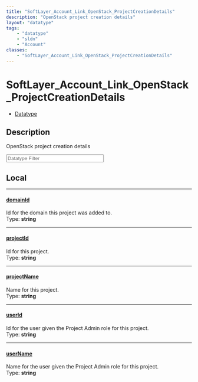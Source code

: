 ```yaml
---
title: "SoftLayer_Account_Link_OpenStack_ProjectCreationDetails"
description: "OpenStack project creation details"
layout: "datatype"
tags:
    - "datatype"
    - "sldn"
    - "Account"
classes:
    - "SoftLayer_Account_Link_OpenStack_ProjectCreationDetails"
---
```


# SoftLayer_Account_Link_OpenStack_ProjectCreationDetails
<div id='service-datatype'>
    <ul id='sldn-reference-tabs'>
        <li id='datatype'> <a href='/reference/datatypes/SoftLayer_Account_Link_OpenStack_ProjectCreationDetails' >Datatype</a></li>
    </ul>
</div>

## Description 


OpenStack project creation details





<!-- Filer BEGIN -->
<div class="view-filters">
        <div class="clearfix">
            <div class="search-input-box">
                <input placeholder="Datatype Filter" onkeyup="titleSearch(inputId='prop-input', divId='properties', elementClass='prop-row')" 
                    type="text" id="prop-input" value="" size="30" maxlength="128" class="form-text">
            </div>
        </div>
</div>
<!-- Filer END -->

<div id="properties" class="content">
<div id="localProperties" class="prop-content" >

## Local
<div class="prop-row">

-----
[domainId]: #domainid
#### [domainId]
Id for the domain this project was added to.   
<span class="type-label">Type: </span>**string**  



</div>
<div class="prop-row">

-----
[projectId]: #projectid
#### [projectId]
Id for this project.   
<span class="type-label">Type: </span>**string**  



</div>
<div class="prop-row">

-----
[projectName]: #projectname
#### [projectName]
Name for this project.   
<span class="type-label">Type: </span>**string**  



</div>
<div class="prop-row">

-----
[userId]: #userid
#### [userId]
Id for the user given the Project Admin role for this project.   
<span class="type-label">Type: </span>**string**  



</div>
<div class="prop-row">

-----
[userName]: #username
#### [userName]
Name for the user given the Project Admin role for this project.   
<span class="type-label">Type: </span>**string**  



</div>
</div>
<!-- LOCAL PROPERTY END -->

</div>


